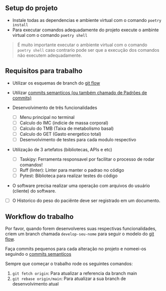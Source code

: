 ## Setup do projeto

- Instale todas as dependencias e ambiente virtual com o comando `poetry install`
- Para executar comandos adequadamente do projeto execute o ambinte virtual com o comando `poetry shell`

> É muito importante executar o ambiente virtual com o comando `poetry shell`
> caso contrario pode ser que a execução dos comandos não executem adequadamente.


## Requisitos para trabalho

- Utilizar os esquemas de branch do [git flow](https://www.alura.com.br/artigos/git-flow-o-que-e-como-quando-utilizar)
- Utilizar [commits semanticos (ou também chamado de Padrões de commits)](https://github.com/iuricode/padroes-de-commits)

- Desenvolvimento de três funcionalidades
  - [ ] Menu principal no terminal
  - [ ] Calculo do IMC (indicie de massa corporal)
  - [ ] Calculo do TMB (Taixa de metabolismo basal)
  - [ ] Calculo do GET (Gasto energetico total)
  - [ ] Desenvolvimento de testes para cada modulo respectivo

- Utilização de 3 artefatos (bibliotecas, APIs e etc)
  - [ ] Taskipy: Ferramenta responsavel por facilitar o processo de rodar comandos!
  - [ ] Ruff (linter): Linter para manter o padrao no código
  - [ ] Pytest: Biblioteca para realizar testes do código

- O software precisa realizar uma operação com arquivos do usuário (cliente) do software.
- [ ] O Historico do peso do paciênte deve ser registrado em um documento.

## Workflow do trabalho

Por favor, quando forem desenvolveres suas respectivas funcionalidades, criem um branch
chamada `develop-seu-nome` para seguir o modelo do [git flow](https://www.alura.com.br/artigos/git-flow-o-que-e-como-quando-utilizar).

Faça commits pequenos para cada alteração no projeto e nomeei-os seguindo o [commits semanticos](https://github.com/iuricode/padroes-de-commits)

Sempre que começar o trabalho rode os seguintes comandos:
1. `git fetch origin`: Para atualizar a referencia da branch main
2. `git rebase origin/main`: Para atualizar a sua branch de desenvolvimento atual